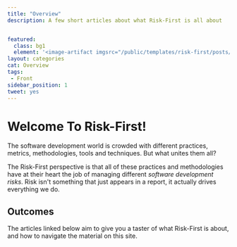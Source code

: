 ```yaml
---
title: "Overview"
description: A few short articles about what Risk-First is all about


featured: 
  class: bg1
  element: '<image-artifact imgsrc="/public/templates/risk-first/posts/airplane.svg">Track 1: Overview</image-artifact>'
layout: categories
cat: Overview
tags:
 - Front
sidebar_position: 1
tweet: yes
---
```


# Welcome To Risk-First!

The software development world is crowded with different practices, metrics, methodologies, tools and techniques.  But what unites them all?

The Risk-First perspective is that all of these practices and methodologies have at their heart the job of managing different _software development risks_.  Risk isn't something that just appears in a report, it actually drives everything we do.  


## Outcomes 
 
The articles linked below aim to give you a taster of what Risk-First is about, and how to navigate the material on this site.

<TagList filter="overview" tag="Overview" />